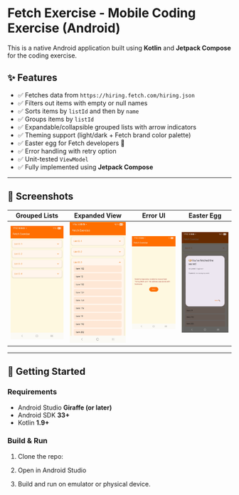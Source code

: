 # Fetch Exercise - Mobile Coding Exercise (Android)

This is a native Android application built using **Kotlin** and **Jetpack Compose** for the coding exercise.

## ✨ Features

- ✅ Fetches data from `https://hiring.fetch.com/hiring.json`
- ✅ Filters out items with empty or null names
- ✅ Sorts items by `listId` and then by `name`
- ✅ Groups items by `listId`
- ✅ Expandable/collapsible grouped lists with arrow indicators
- ✅ Theming support (light/dark + Fetch brand color palette)
- ✅ Easter egg for Fetch developers 🐶
- ✅ Error handling with retry option
- ✅ Unit-tested `ViewModel`
- ✅ Fully implemented using **Jetpack Compose**

---

## 📱 Screenshots

| Grouped Lists                                | Expanded View                                 | Error UI                                 | Easter Egg                                 |
|----------------------------------------------|-----------------------------------------------|------------------------------------------|--------------------------------------------|
| ![screenshot1](screenshots/grouped_list.jpg) | ![screenshot2](screenshots/expanded_view.jpg) | ![screenshot3](screenshots/error_ui.jpg) | ![screenshot4](screenshots/easter_egg.jpg) |

---

## 🚀 Getting Started

### Requirements

- Android Studio **Giraffe (or later)**
- Android SDK **33+**
- Kotlin **1.9+**

### Build & Run

1. Clone the repo:

2. Open in Android Studio

3. Build and run on emulator or physical device.
